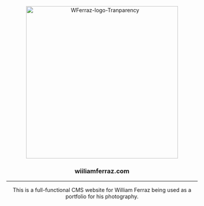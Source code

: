 <p align="center">
  <img width=400 src="https://i.ibb.co/MC2Gpr1/WFerraz-logo-Tranparency.png" alt="WFerraz-logo-Tranparency" border="0">
</p>

<h3 align="center">wiiliamferraz.com</h3>

<hr>
<p align="center">
  This is a full-functional CMS website for William Ferraz being used as a portfolio for his photography.
</p>

